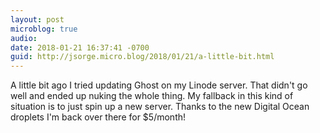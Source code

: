 ```yaml
---
layout: post
microblog: true
audio: 
date: 2018-01-21 16:37:41 -0700
guid: http://jsorge.micro.blog/2018/01/21/a-little-bit.html
---
```

A little bit ago I tried updating Ghost on my Linode server. That didn't go well and ended up nuking the whole thing. My fallback in this kind of situation is to just spin up a new server. Thanks to the new Digital Ocean droplets I'm back over there for $5/month!

